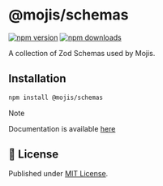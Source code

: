 # @mojis/schemas

[![npm version][npm-version-src]][npm-version-href]
[![npm downloads][npm-downloads-src]][npm-downloads-href]

A collection of Zod Schemas used by Mojis. 

## Installation

```bash
npm install @mojis/schemas
```

> [!NOTE]
> Documentation is available [here](https://docs.mojis.dev/schemas)

## 📄 License

Published under [MIT License](./LICENSE).

[npm-version-src]: https://img.shields.io/npm/v/@mojis/schemas?style=flat&colorA=18181B&colorB=4169E1
[npm-version-href]: https://npmjs.com/package/@mojis/schemas
[npm-downloads-src]: https://img.shields.io/npm/dm/@mojis/schemas?style=flat&colorA=18181B&colorB=4169E1
[npm-downloads-href]: https://npmjs.com/package/@mojis/schemas
